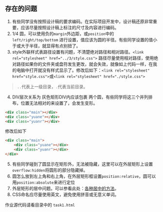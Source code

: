 ## 存在的问题

1. 有些同学没有按照设计稿的要求编码。在实际项目开发中，设计稿还原非常重要，应该尽量按照设计稿上标注的尺寸及内容进行编码。
2. 1/4 圆，可以使用负的`margin`外边距，或`position`中的`left/right/top/bottom` 进行设置，值应该为圆的半径。有些同学设置的值小于或大于半径，就显得有点别扭了。
3. style外联样式表路径设置有问题，不清楚绝对路径和相对路径。```<link rel="stylesheet" href="../3/style.css">```
路径尽量使用相对路径，使用绝对路径如果你的文件夹或盘符发生更改，就会失效，就像如上代码一样，在我的电脑中打开就没有样式显示了。修改后如下：```<link rel="stylesheet" href="style.css">```或```<link rel="stylesheet" href="./style.css">```
> `..`代表上一级目录，`.`代表当前目录。
4. DIV层次关系为 灰色矩形DIV内应该包裹 两个圆，有些同学将这三个并列排布，位置无法相对的来设置了，会发生变形。
```html
<div class="main"></div>
<div class="yuane"></div>
<div class="yuanr"></div>
```
修改后如下
```html
<div class="main">
    <div class="yuane"></div>
    <div class="yuanr"></div>
</div>
```
5. 有些同学碰到了圆显示在矩形外，无法被隐藏，这里可以在外层矩形上设置`overflow:hidden`将圆形的部分隐藏掉。
6. 圆怎么放到左上角和右上角，在外层矩形框设置`position:relative`，圆可以用`position:absolute`来进行定位
7. 外层矩形的居中问题。可以参看此处：[各种居中的方法](https://css-tricks.com/centering-css-complete-guide/)。
8. CSS命名应尽量使用英文，避免使用拼音或无意义单词。


作业源代码请看目录中的 `task1.html`